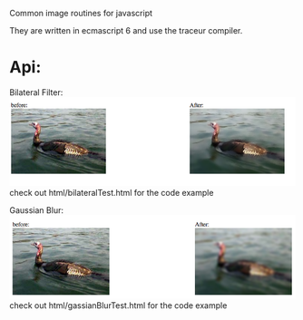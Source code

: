 Common image routines for javascript

They are written in ecmascript 6 and use the traceur compiler.



Api:
========
Bilateral Filter:
  ![Bilateral filter](/imgs/bilateralExample.png?raw=true "Bilateral Filter")
  check out html/bilateralTest.html for the code example


Gaussian Blur:
  ![Bilateral filter](/imgs/gaussBlurExample.png?raw=true "Bilateral Filter")
  check out html/gassianBlurTest.html for the code example    
